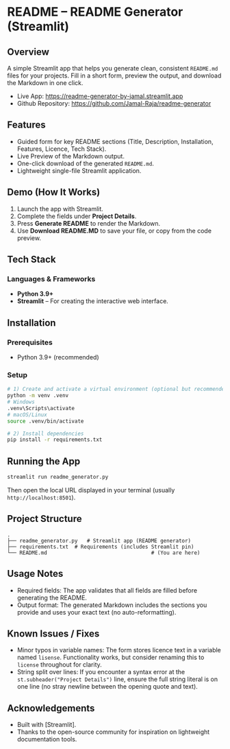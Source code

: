 # README – README Generator (Streamlit) 

## Overview
A simple Streamlit app that helps you generate clean, consistent `README.md` files for your projects. Fill in a short form, preview the output, and download the Markdown in one click.

- Live App: https://readme-generator-by-jamal.streamlit.app
- Github Repository: https://github.com/Jamal-Raja/readme-generator

## Features
- Guided form for key README sections (Title, Description, Installation, Features, Licence, Tech Stack).
- Live Preview of the Markdown output.
- One-click download of the generated `README.md`.
- Lightweight single-file Streamlit application.

## Demo (How It Works)
1. Launch the app with Streamlit.
2. Complete the fields under **Project Details**.
3. Press **Generate README** to render the Markdown.
4. Use **Download README.MD** to save your file, or copy from the code preview.

## Tech Stack

### Languages & Frameworks
- **Python 3.9+**
- **Streamlit** – For creating the interactive web interface.

## Installation

### Prerequisites
- Python 3.9+ (recommended)

### Setup
```bash
# 1) Create and activate a virtual environment (optional but recommended)
python -m venv .venv
# Windows
.venv\Scripts\activate
# macOS/Linux
source .venv/bin/activate

# 2) Install dependencies
pip install -r requirements.txt
```

## Running the App
```bash
streamlit run readme_generator.py
```
Then open the local URL displayed in your terminal (usually `http://localhost:8501`).

## Project Structure
```text
.
├── readme_generator.py   # Streamlit app (README generator)
├── requirements.txt  # Requirements (includes Streamlit pin)
└── README.md                                  # (You are here)
```

## Usage Notes
- Required fields: The app validates that all fields are filled before generating the README.
- Output format: The generated Markdown includes the sections you provide and uses your exact text (no auto-reformatting).

## Known Issues / Fixes
- Minor typos in variable names: The form stores licence text in a variable named `lisense`. Functionality works, but consider renaming this to `license` throughout for clarity.
- String split over lines: If you encounter a syntax error at the `st.subheader("Project Details")` line, ensure the full string literal is on one line (no stray newline between the opening quote and text).

## Acknowledgements
- Built with [Streamlit].
- Thanks to the open-source community for inspiration on lightweight documentation tools.
